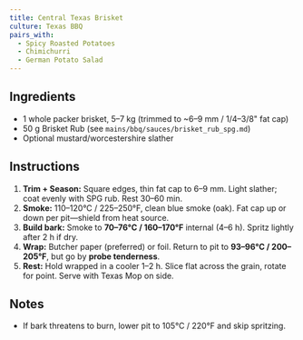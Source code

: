 ```yaml
---
title: Central Texas Brisket
culture: Texas BBQ
pairs_with:
  - Spicy Roasted Potatoes
  - Chimichurri
  - German Potato Salad
---
```


## Ingredients
- 1 whole packer brisket, 5–7 kg (trimmed to ~6–9 mm / 1/4–3/8" fat cap)
- 50 g Brisket Rub (see `mains/bbq/sauces/brisket_rub_spg.md`)
- Optional mustard/worcestershire slather

## Instructions
1. **Trim + Season:** Square edges, thin fat cap to 6–9 mm. Light slather; coat evenly with SPG rub. Rest 30–60 min.
2. **Smoke:** 110–120°C / 225–250°F, clean blue smoke (oak). Fat cap up or down per pit—shield from heat source.
3. **Build bark:** Smoke to **70–76°C / 160–170°F** internal (4–6 h). Spritz lightly after 2 h if dry.
4. **Wrap:** Butcher paper (preferred) or foil. Return to pit to **93–96°C / 200–205°F**, but go by **probe tenderness**.
5. **Rest:** Hold wrapped in a cooler 1–2 h. Slice flat across the grain, rotate for point. Serve with Texas Mop on side.

## Notes
- If bark threatens to burn, lower pit to 105°C / 220°F and skip spritzing.
